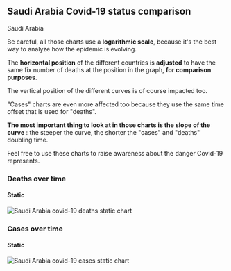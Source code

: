 ## Saudi Arabia Covid-19 status comparison 

Saudi Arabia



Be careful, all those charts use a **logarithmic scale**, because it's the best way to analyze how the epidemic is evolving.
 
The **horizontal position** of the different countries is **adjusted** to have the same fix number of deaths at the position in the graph, **for comparison purposes**.

The vertical position of the different curves is of course impacted too.

"Cases" charts are even more affected too because they use the same time offset that is used for "deaths".

**The most important thing to look at in those charts is the slope of the curve** : the steeper the curve, the shorter the "cases" and "deaths" doubling time.

Feel free to use these charts to raise awareness about the danger Covid-19 represents. 


 
### Deaths over time
 
#### Static
![Saudi Arabia covid-19 deaths static chart](https://raw.githubusercontent.com/madlag/coronavirus_study/master/notebooks/graphs/2020-03-27/countries/Saudi_Arabia/2020-03-27_Saudi_Arabia_deaths.png "Saudi Arabia covid-19 deaths static chart")   

 
### Cases over time
 
#### Static
![Saudi Arabia covid-19 cases static chart](https://raw.githubusercontent.com/madlag/coronavirus_study/master/notebooks/graphs/2020-03-27/countries/Saudi_Arabia/2020-03-27_Saudi_Arabia_cases.png "Saudi Arabia covid-19 cases static chart")   

